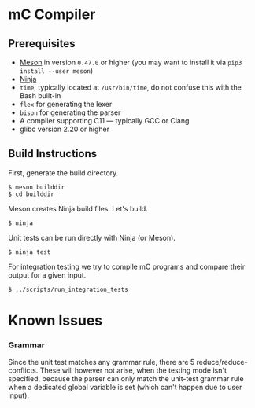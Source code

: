 # mC Compiler

## Prerequisites

- [Meson](http://mesonbuild.com/) in version `0.47.0` or higher
  (you may want to install it via `pip3 install --user meson`)
- [Ninja](https://ninja-build.org/)
- `time`, typically located at `/usr/bin/time`, do not confuse this with the Bash built-in
- `flex` for generating the lexer
- `bison` for generating the parser
- A compiler supporting C11 — typically GCC or Clang
- glibc version 2.20 or higher

## Build Instructions

First, generate the build directory.

    $ meson builddir
    $ cd builddir

Meson creates Ninja build files.
Let's build.

    $ ninja

Unit tests can be run directly with Ninja (or Meson).

    $ ninja test

For integration testing we try to compile mC programs and compare their output for a given input.

    $ ../scripts/run_integration_tests

# Known Issues

### Grammar

Since the unit test matches any grammar rule, there are 5 reduce/reduce-conflicts. These will however not arise, when 
the testing mode isn't specified, because the parser can only match the unit-test grammar rule when a dedicated global 
variable is set (which can't happen due to user input).
